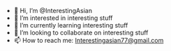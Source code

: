 - 👋 Hi, I’m @InterestingAsian
- 👀 I’m interested in interesting stuff
- 🌱 I’m currently learning interesting stuff
- 💞️ I’m looking to collaborate on interesting stuff
- 📫 How to reach me: Interestingasian77@gmail.com

<!---
InterestingAsian/InterestingAsian is a ✨ special ✨ repository because its `README.md` (this file) appears on your GitHub profile.
You can click the Preview link to take a look at your changes.
--->
